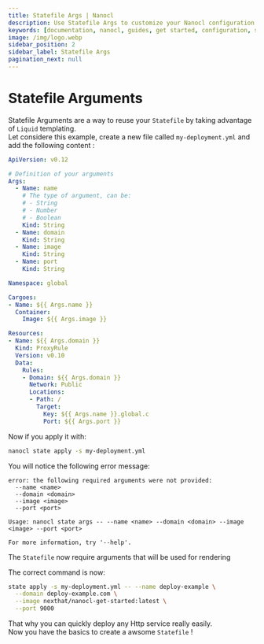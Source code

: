 ```yaml
---
title: Statefile Args | Nanocl
description: Use Statefile Args to customize your Nanocl configuration.
keywords: [documentation, nanocl, guides, get started, configuration, state, file, config, yaml, yml, statefile]
image: /img/logo.webp
sidebar_position: 2
sidebar_label: Statefile Args
pagination_next: null
---
```


# Statefile Arguments

Statefile Arguments are a way to reuse your `Statefile` by taking advantage of `Liquid` templating.<br />
Let considere this example, create a new file called `my-deployment.yml` and add the following content :

```yml
ApiVersion: v0.12

# Definition of your arguments
Args:
  - Name: name
    # The type of argument, can be:
    # - String
    # - Number
    # - Boolean
    Kind: String
  - Name: domain
    Kind: String
  - Name: image
    Kind: String
  - Name: port
    Kind: String

Namespace: global

Cargoes:
- Name: ${{ Args.name }}
  Container:
    Image: ${{ Args.image }}

Resources:
- Name: ${{ Args.domain }}
  Kind: ProxyRule
  Version: v0.10
  Data:
    Rules:
    - Domain: ${{ Args.domain }}
      Network: Public
      Locations:
      - Path: /
        Target:
          Key: ${{ Args.name }}.global.c
          Port: ${{ Args.port }}
```

Now if you apply it with:

```sh
nanocl state apply -s my-deployment.yml
```

You will notice the following error message:

```console
error: the following required arguments were not provided:
  --name <name>
  --domain <domain>
  --image <image>
  --port <port>

Usage: nanocl state args -- --name <name> --domain <domain> --image <image> --port <port>

For more information, try '--help'.
```

The `Statefile` now require arguments that will be used for rendering

The correct command is now:

```sh
state apply -s my-deployment.yml -- --name deploy-example \
  --domain deploy-example.com \
  --image nexthat/nanocl-get-started:latest \
  --port 9000
```

That why you can quickly deploy any Http service really easily.<br />
Now you have the basics to create a awsome `Statefile` !
